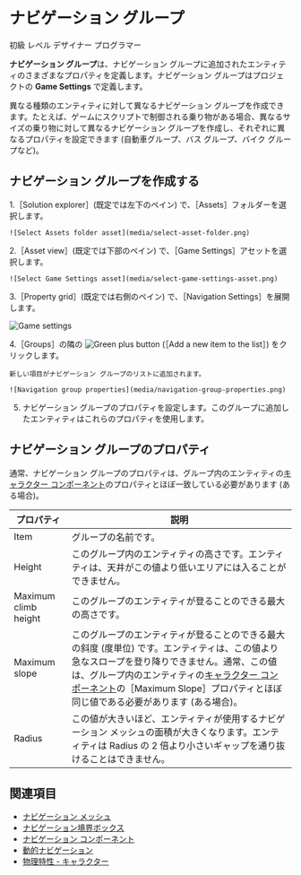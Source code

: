 # ナビゲーション グループ

<span class="label label-doc-level">初級</span>
<span class="label label-doc-audience">レベル デザイナー</span>
<span class="label label-doc-audience">プログラマー</span>

**ナビゲーション グループ**は、ナビゲーション グループに追加されたエンティティのさまざまなプロパティを定義します。ナビゲーション グループはプロジェクトの **Game Settings** で定義します。

異なる種類のエンティティに対して異なるナビゲーション グループを作成できます。たとえば、ゲームにスクリプトで制御される乗り物がある場合、異なるサイズの乗り物に対して異なるナビゲーション グループを作成し、それぞれに異なるプロパティを設定できます (自動車グループ、バス グループ、バイク グループなど)。

## ナビゲーション グループを作成する

1.［Solution explorer］(既定では左下のペイン) で、［Assets］フォルダーを選択します。

    ![Select Assets folder asset](media/select-asset-folder.png)

2.［Asset view］(既定では下部のペイン) で、［Game Settings］アセットを選択します。

    ![Select Game Settings asset](media/select-game-settings-asset.png)

3.［Property grid］(既定では右側のペイン) で、［Navigation Settings］を展開します。

   ![Game settings](media/navigation-settings.png)

4.［Groups］の隣の ![Green plus button](~/manual/game-studio/media/green-plus-icon.png) (［Add a new item to the list］) をクリックします。

    新しい項目がナビゲーション グループのリストに追加されます。

    ![Navigation group properties](media/navigation-group-properties.png)

5. ナビゲーション グループのプロパティを設定します。このグループに追加したエンティティはこれらのプロパティを使用します。

## ナビゲーション グループのプロパティ

通常、ナビゲーション グループのプロパティは、グループ内のエンティティの[キャラクター コンポーネント](../physics/characters.md)のプロパティとほぼ一致している必要があります (ある場合)。

| プロパティ             | 説明
|----------------------|------------
| Item                 | グループの名前です。
| Height               | このグループ内のエンティティの高さです。エンティティは、天井がこの値より低いエリアには入ることができません。
| Maximum climb height | このグループのエンティティが登ることのできる最大の高さです。
| Maximum slope        | このグループのエンティティが登ることのできる最大の斜度 (度単位) です。エンティティは、この値より急なスロープを登り降りできません。通常、この値は、グループ内のエンティティの[キャラクター コンポーネント](../physics/characters.md)の［Maximum Slope］プロパティとほぼ同じ値である必要があります (ある場合)。
| Radius               | この値が大きいほど、エンティティが使用するナビゲーション メッシュの面積が大きくなります。エンティティは Radius の 2 倍より小さいギャップを通り抜けることはできません。

## 関連項目

* [ナビゲーション メッシュ](navigation-meshes.md)
* [ナビゲーション境界ボックス](navigation-bounding-boxes.md)
* [ナビゲーション コンポーネント](navigation-components.md)
* [動的ナビゲーション](dynamic-navigation.md)
* [物理特性 - キャラクター](../physics/characters.md)
